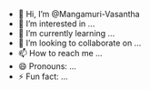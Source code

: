 - 👋 Hi, I’m @Mangamuri-Vasantha
- 👀 I’m interested in ...
- 🌱 I’m currently learning ...
- 💞️ I’m looking to collaborate on ...
- 📫 How to reach me ...
- 😄 Pronouns: ...
- ⚡ Fun fact: ...

<!---
Mangamuri-Vasantha/Mangamuri-Vasantha is a ✨ special ✨ repository because its `README.md` (this file) appears on your GitHub profile.
You can click the Preview link to take a look at your changes.
--->

